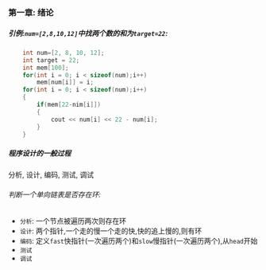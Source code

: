 ### 第一章: 绪论

#####  引例:`num=[2,8,10,12]`中找两个数的和为`target=22`:
```cpp
    int num=[2, 8, 10, 12];
    int target = 22;
    int mem[100];
    for(int i = 0; i < sizeof(num);i++)
        mem[num[i]] = i;
    for(int i = 0; i < sizeof(num);i++)
    {
        if(mem[22-nim[i]])
        {
            cout << num[i] << 22 - num[i];
        }
    }
```
##### 程序设计的一般过程
分析, 设计, 编码, 测试, 调试

###### 判断一个单向链表是否存在环:
- `分析`: 一个节点被遍历两次则存在环
- `设计`: 两个指针,一个走的慢一个走的快,快的追上慢的,则有环
- `编码`: 定义`fast`快指针(一次遍历两个)和`slow`慢指针(一次遍历两个),从`head`开始
- `测试` 
- `调试`

